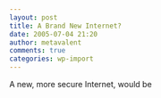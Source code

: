 ```yaml
---
layout: post
title: A Brand New Internet?
date: 2005-07-04 21:20
author: metavalent
comments: true
categories: wp-import
---
```

A new, more secure Internet, would be <a href="https://www.eweek.com/article2/0,1759,1833932,00.asp?kc=EWRSS03129TX1K0000614"></a>

